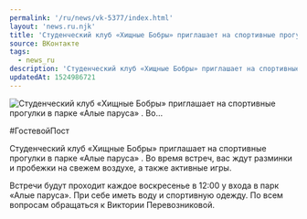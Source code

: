 ```yaml
---
permalink: '/ru/news/vk-5377/index.html'
layout: 'news.ru.njk'
title: 'Студенческий клуб «Хищные Бобры» приглашает на спортивные прогулки в парке «Алые паруса» . Во'
source: ВКонтакте
tags:
  - news_ru
description: 'Студенческий клуб «Хищные Бобры» приглашает на спортивные прогулки в парке «Алые паруса» . Во…'
updatedAt: 1524986721
---
```

![Студенческий клуб «Хищные Бобры» приглашает на спортивные прогулки в парке «Алые паруса» . Во…](https://sun9-72.userapi.com/impf/c846419/v846419209/3890f/n0OEomqahp4.jpg?size=1024x683&quality=96&proxy=1&sign=9ae57503b134c2ba94d6e23733de06ef&c_uniq_tag=hvH1ZKx46a1TpPC2R0wFTiRyLpN868nwu166ecKzN30&type=album)

#ГостевойПост

Студенческий клуб «Хищные Бобры» приглашает на спортивные прогулки в парке «Алые паруса» . Во время встреч, вас ждут разминки и пробежки на свежем воздухе, а также активные игры.

Встречи будут проходит каждое воскресенье в 12:00 у входа в парк «Алые паруса».
При себе иметь воду и спортивную одежду.
По всем вопросам обращаться к Виктории Перевозниковой.
